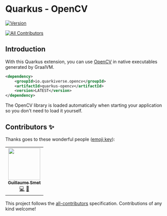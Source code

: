 # Quarkus - OpenCV

[![Version](https://img.shields.io/maven-central/v/io.quarkiverse.opencv/quarkus-opencv?logo=apache-maven&style=for-the-badge)](https://search.maven.org/artifact/io.quarkiverse.opencv/quarkus-opencv)
<!-- ALL-CONTRIBUTORS-BADGE:START - Do not remove or modify this section -->
[![All Contributors](https://img.shields.io/badge/all_contributors-1-orange.svg?style=for-the-badge)](#contributors-)
<!-- ALL-CONTRIBUTORS-BADGE:END -->

## Introduction

With this Quarkus extension, you can use [OpenCV](https://opencv.org/) in native executables generated by GraalVM.

```xml
<dependency>
    <groupId>io.quarkiverse.opencv</groupId>
    <artifactId>quarkus-opencv</artifactId>
    <version>LATEST</version>
</dependency>
```

The OpenCV library is loaded automatically when starting your application so you don't need to load it yourself.

## Contributors ✨

Thanks goes to these wonderful people ([emoji key](https://allcontributors.org/docs/en/emoji-key)):

<!-- ALL-CONTRIBUTORS-LIST:START - Do not remove or modify this section -->
<!-- prettier-ignore-start -->
<!-- markdownlint-disable -->
<table>
  <tr>
    <td align="center"><a href="https://www.redhat.com/"><img src="https://avatars.githubusercontent.com/u/1279749?v=4?s=100" width="100px;" alt=""/><br /><sub><b>Guillaume Smet</b></sub></a><br /><a href="https://github.com/quarkiverse/quarkus-opencv/commits?author=gsmet" title="Code">💻</a> <a href="#maintenance-gsmet" title="Maintenance">🚧</a></td>
  </tr>
</table>

<!-- markdownlint-restore -->
<!-- prettier-ignore-end -->

<!-- ALL-CONTRIBUTORS-LIST:END -->

This project follows the [all-contributors](https://github.com/all-contributors/all-contributors) specification. Contributions of any kind welcome!
